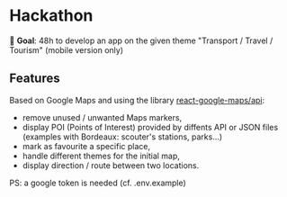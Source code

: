 # Hackathon

🎯 **Goal**: 48h to develop an app on the given theme "Transport / Travel / Tourism" (mobile version only)

## Features

Based on Google Maps and using the library [react-google-maps/api](https://www.npmjs.com/package/@react-google-maps/api):

- remove unused / unwanted Maps markers,
- display POI (Points of Interest) provided by diffents API or JSON files (examples with Bordeaux: scouter's stations, parks...)
- mark as favourite a specific place,
- handle different themes for the initial map,
- display direction / route between two locations.

PS: a google token is needed (cf. .env.example)
